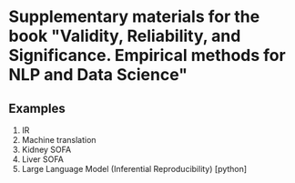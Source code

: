 # Supplementary materials for the book "Validity, Reliability, and Significance. Empirical methods for NLP and Data Science"


## Examples
1. IR
2. Machine translation
3. Kidney SOFA
4. Liver SOFA
5. Large Language Model (Inferential Reproducibility) [python]
